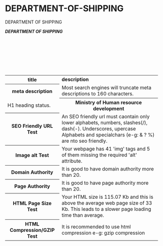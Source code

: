 # DEPARTMENT-OF-SHIPPING
 DEPARTMENT OF SHIPPING
<html>
<body>
<table>
<b><i>DEPARTMENT OF SHIPPING</i></b>
<tr>
<th><b>title</b></th>
<td><b>description</b></td><br>
</tr>
<tr>
<th>meta description	</th>
<td> Most search engines will truncate meta descriptions to 160 characters.
</td><br>
</tr>
<tr>
<td> H1 heading status.</td>
<th> Ministry of Human resource development</th>
</tr>
  
<tr>
<th>SEO Friendly URL Test</th>
  <td> An SEO friendly url must caontain only lower alphabets, numbers, slashes(/), dash(-). Underscores, upercase Alphabets and specialchars (e-g: & ? %) are nto seo friendly.</td><br>
  </tr>
  
  <tr>
  
  <th>Image alt Test</th>
  <td>Your webpage has 41 'img' tags and 5 of them missing the required 'alt' attribute.
</td><br>
  </tr>
  <tr>
  <th>Domain Authority</th>
  <td>It is good to have domain authority more than 20.</td><br>
  </tr>
  <tr>
  <th>Page Authority</th>
  <td>It is good to have page authority more than 20.</td><br>
  </tr>
  
  <tr>
  <th>HTML Page Size Test	</th>
  <td>Your HTML size is 115.07 Kb and this is above the average web page size of 33 Kb. This leads to a slower page loading time than average.</td><br>
  </tr>
  
  <tr>
  <th>HTML Compression/GZIP Test</th>
  <td>It is recommended to use html compression e-g: gzip compression</td>
  <br>
  </tr>
  </table>
  </body>
  </html>




